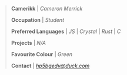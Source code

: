 > **Camerikk** | *Cameron Merrick*
>
> **Occupation** | *Student*
> 
> **Preferred Languages** | *JS* | *Crystal* | *Rust* | *C*
>
> **Projects** | *N/A*
>
> **Favourite Colour** | *Green*
>
> **Contact** | *[hp5bgedv@duck.com](mailto:hp5bgedv@duck.com)*
